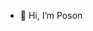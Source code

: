 - 👋 Hi, I’m Poson
<!---
Poson1999/Poson1999 is a ✨ special ✨ repository because its `README.md` (this file) appears on your GitHub profile.
You can click the Preview link to take a look at your changes.
--->
